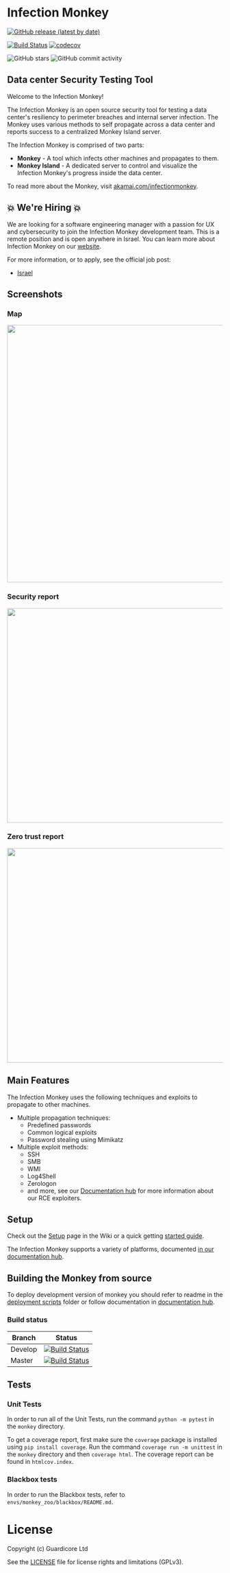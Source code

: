 # Infection Monkey
[![GitHub release (latest by date)](https://img.shields.io/github/v/release/guardicore/monkey)](https://github.com/guardicore/monkey/releases)

[![Build Status](https://app.travis-ci.com/guardicore/monkey.svg?branch=develop)](https://app.travis-ci.com/guardicore/monkey)
[![codecov](https://codecov.io/gh/guardicore/monkey/branch/develop/graph/badge.svg)](https://codecov.io/gh/guardicore/monkey)

![GitHub stars](https://img.shields.io/github/stars/guardicore/monkey)
![GitHub commit activity](https://img.shields.io/github/commit-activity/m/guardicore/monkey)

## Data center Security Testing Tool

Welcome to the Infection Monkey!

The Infection Monkey is an open source security tool for testing a data center's resiliency to perimeter breaches and internal server infection. The Monkey uses various methods to self propagate across a data center and reports success to a centralized Monkey Island server.

The Infection Monkey is comprised of two parts:

* **Monkey** - A tool which infects other machines and propagates to them.
* **Monkey Island** - A dedicated server to control and visualize the Infection Monkey's progress inside the data center.

To read more about the Monkey, visit [akamai.com/infectionmonkey](https://www.akamai.com/infectionmonkey).

## 💥 We're Hiring 💥
We are looking for a software engineering manager with a passion for UX and
cybersecurity to join the Infection Monkey development team. This is a remote
position and is open anywhere in Israel. You can learn more about Infection
Monkey on our [website](https://www.akamai.com/infectionmonkey).

For more information, or to apply, see the official job post:
  - [Israel](https://akamaicareers.inflightcloud.com/jobdetails/aka_ext/028224?section=aka_ext&job=028224)



## Screenshots

### Map
<img src=".github/map-full.png"  width="800" height="600">

### Security report
<img src=".github/security-report.png"  width="800" height="500">

### Zero trust report
<img src=".github/zero-trust-report.png"  width="800" height="500">

## Main Features

The Infection Monkey uses the following techniques and exploits to propagate to other machines.

* Multiple propagation techniques:
  * Predefined passwords
  * Common logical exploits
  * Password stealing using Mimikatz
* Multiple exploit methods:
  * SSH
  * SMB
  * WMI
  * Log4Shell
  * Zerologon
  * and more, see our [Documentation hub](https://www.guardicore.com/infectionmonkey/docs/reference/exploiters/) for more information about our RCE exploiters.

## Setup
Check out the [Setup](https://www.guardicore.com/infectionmonkey/docs/setup/) page in the Wiki or a quick getting [started guide](https://www.guardicore.com/infectionmonkey/docs/usage/getting-started/).

The Infection Monkey supports a variety of platforms, documented [in our documentation hub](https://www.guardicore.com/infectionmonkey/docs/reference/operating_systems_support/).

## Building the Monkey from source
To deploy development version of monkey you should refer to readme in the [deployment scripts](deployment_scripts)
folder or follow documentation in [documentation hub](https://www.guardicore.com/infectionmonkey/docs/development/setup-development-environment/).

### Build status
| Branch | Status |
| ------ | :----: |
| Develop | [![Build Status](https://travis-ci.com/guardicore/monkey.svg?branch=develop)](https://travis-ci.com/guardicore/monkey) |
| Master | [![Build Status](https://travis-ci.com/guardicore/monkey.svg?branch=master)](https://travis-ci.com/guardicore/monkey) |

## Tests

### Unit Tests

In order to run all of the Unit Tests, run the command `python -m pytest` in the `monkey` directory.

To get a coverage report, first make sure the `coverage` package is installed using `pip install coverage`. Run the command
`coverage run -m unittest` in the `monkey` directory and then `coverage html`. The coverage report can be found in
`htmlcov.index`.

### Blackbox tests

In order to run the Blackbox tests, refer to `envs/monkey_zoo/blackbox/README.md`.

# License

Copyright (c) Guardicore Ltd

See the [LICENSE](LICENSE) file for license rights and limitations (GPLv3).
